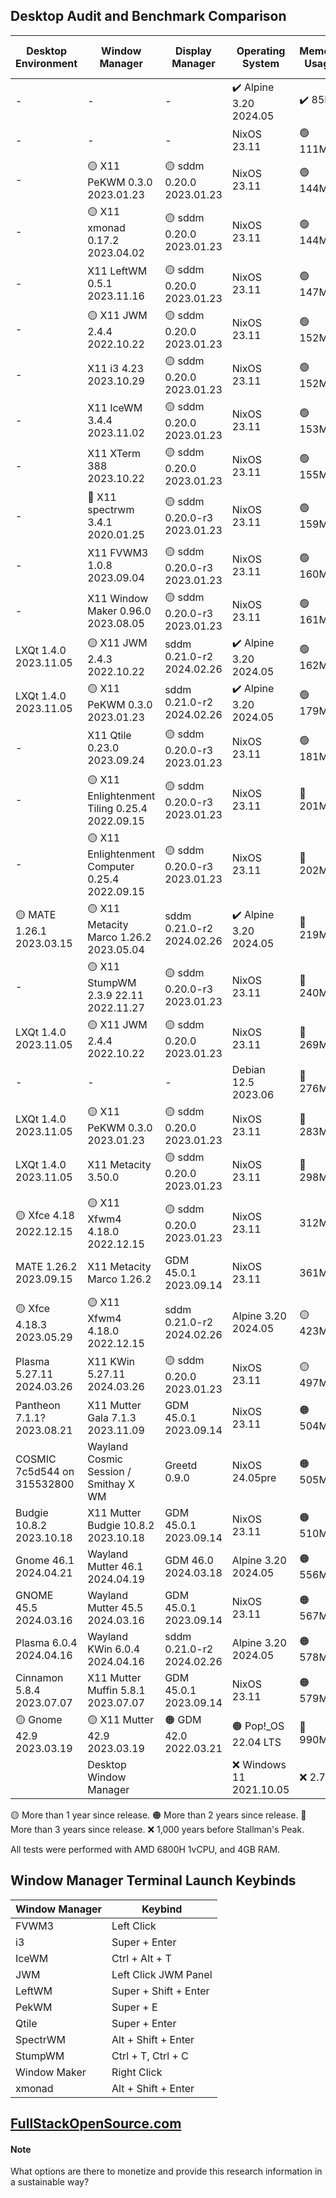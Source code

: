 ## Desktop Audit and Benchmark Comparison

|Desktop Environment        |Window Manager                                  |Display Manager             |Operating System       |Memory Usage|Processor Usage    |Size on Disk|Reboot Time  |
|---------------------------|------------------------------------------------|----------------------------|-----------------------|------------|-------------------|------------|-------------|
|-                          |-                                               |-                           |✔️ Alpine 3.20 2024.05 |✔️ 85MB     |✔️ 0.00, 0.00, 0.00|✔️ 347M     |🔵 8 Seconds |
|-                          |-                                               |-                           |NixOS 23.11            |🟢 111MB    |✔️ 0.00, 0.00, 0.00|🔵 2.4G     |🟢 6 Seconds |
|-                          |🟡 X11 PeKWM 0.3.0 2023.01.23                   |🟡 sddm 0.20.0 2023.01.23   |NixOS 23.11            |🟢 144MB    |✔️ 0.00, 0.00, 0.00|3.3G        |🟢 7 Seconds |
|-                          |🟡 X11 xmonad 0.17.2 2023.04.02                 |🟡 sddm 0.20.0 2023.01.23   |NixOS 23.11            |🟢 144MB    |✔️ 0.00, 0.00, 0.00|🟡 5.9G     |🟢 7 Seconds |
|-                          |X11 LeftWM 0.5.1 2023.11.16                     |🟡 sddm 0.20.0 2023.01.23   |NixOS 23.11            |🟢 147MB    |✔️ 0.00, 0.00, 0.00|3.3G        |🟢 7 Seconds |
|-                          |🟡 X11 JWM 2.4.4 2022.10.22                     |🟡 sddm 0.20.0 2023.01.23   |NixOS 23.11            |🟢 152MB    |✔️ 0.00, 0.00, 0.00|3.3G        |🟢 6 Seconds |
|-                          |X11 i3 4.23 2023.10.29                          |🟡 sddm 0.20.0 2023.01.23   |NixOS 23.11            |🟢 152MB    |🟢 0.07, 0.02, 0.00|3.3G        |🔵 8 Seconds |
|-                          |X11 IceWM 3.4.4 2023.11.02                      |🟡 sddm 0.20.0 2023.01.23   |NixOS 23.11            |🟢 153MB    |🔵 0.13, 0.03, 0.01|3.3G        |🟢 7 Seconds |
|-                          |X11 XTerm 388 2023.10.22                        |🟡 sddm 0.20.0 2023.01.23   |NixOS 23.11            |🟢 155MB    |✔️ 0.00, 0.00, 0.00|3.3G        |🟢 6 Seconds |
|-                          |🔴 X11 spectrwm 3.4.1 2020.01.25                |🟡 sddm 0.20.0-r3 2023.01.23|NixOS 23.11            |🟢 159MB    |✔️ 0.00, 0.00, 0.00|3.3G        |🟢 7 Seconds |
|-                          |X11 FVWM3 1.0.8 2023.09.04                      |🟡 sddm 0.20.0-r3 2023.01.23|NixOS 23.11            |🟢 160MB    |🟢 0.07, 0.02, 0.00|3.3G        |🔵 9 Seconds |
|-                          |X11 Window Maker 0.96.0 2023.08.05              |🟡 sddm 0.20.0-r3 2023.01.23|NixOS 23.11            |🟢 161MB    |✔️ 0.00, 0.00, 0.00|3.3G        |🟢 6 Seconds |
|LXQt 1.4.0 2023.11.05      |🟡 X11 JWM 2.4.3 2022.10.22                     |sddm 0.21.0-r2 2024.02.26   |✔️ Alpine 3.20 2024.05 |🟢 162MB    |🟢 0.06, 0.01, 0.00|✔️ 847M     |11 Seconds   |
|LXQt 1.4.0 2023.11.05      |🟡 X11 PeKWM 0.3.0 2023.01.23                   |sddm 0.21.0-r2 2024.02.26   |✔️ Alpine 3.20 2024.05 |🟢 179MB    |✔️ 0.00, 0.00, 0.00|✔️ 850M     |11 Seconds   |
|-                          |X11 Qtile 0.23.0 2023.09.24                     |🟡 sddm 0.20.0-r3 2023.01.23|NixOS 23.11            |🟢 181MB    |🟢 0.07, 0.02, 0.00|3.4G        |🟢 7 Seconds |
|-                          |🟡 X11 Enlightenment Tiling 0.25.4 2022.09.15   |🟡 sddm 0.20.0-r3 2023.01.23|NixOS 23.11            |🔵 201MB    |🟠 0.68, 0.16, 0.05|🟡 5.6G     |🟢 7 Seconds |
|-                          |🟡 X11 Enlightenment Computer 0.25.4  2022.09.15|🟡 sddm 0.20.0-r3 2023.01.23|NixOS 23.11            |🔵 202MB    |0.27, 0.06, 0.02   |🟡 5.6G     |🔵 8 Seconds |
|🟡 MATE 1.26.1 2023.03.15  |🟡 X11 Metacity Marco 1.26.2 2023.05.04         |sddm 0.21.0-r2 2024.02.26   |✔️ Alpine 3.20 2024.05 |🔵 219MB    |✔️ 0.00, 0.00, 0.00|🟢 1.4G     |12 Seconds   |
|-                          |🟡 X11 StumpWM 2.3.9 22.11 2022.11.27           |🟡 sddm 0.20.0-r3 2023.01.23|NixOS 23.11            |🔵 240MB    |🟠 0.34, 0.08, 0.03|3.4G        |🟢 7 Seconds |
|LXQt 1.4.0 2023.11.05      |🟡 X11 JWM 2.4.4 2022.10.22                     |🟡 sddm 0.20.0 2023.01.23   |NixOS 23.11            |🔵 269MB    |0.20, 0.05, 0.02   |🟡 5.3G     |🔵 9 Seconds |
|-                          |-                                               |-                           |Debian 12.5 2023.06    |🔵 276MB    |✔️ 0.00, 0.00, 0.00|🟢 1.7G     |✔️ 5 Seconds |
|LXQt 1.4.0 2023.11.05      |🟡 X11 PeKWM 0.3.0 2023.01.23                   |🟡 sddm 0.20.0 2023.01.23   |NixOS 23.11            |🔵 283MB    |0.27, 0.06, 0.02   |🟡 5.3G     |🔵 9 Seconds |
|LXQt 1.4.0 2023.11.05      |X11 Metacity 3.50.0                             |🟡 sddm 0.20.0 2023.01.23   |NixOS 23.11            |🔵 298MB    |🟠 0.41, 0.10, 0.03|🟡 5.3G     |🔵 9 Seconds |
|🟡 Xfce 4.18 2022.12.15    |🟡 X11 Xfwm4 4.18.0 2022.12.15                  |🟡 sddm 0.20.0 2023.01.23   |NixOS 23.11            |312MB       |🟢 0.07, 0.02, 0.00|🟡 5.2G     |10 Seconds   |
|MATE 1.26.2 2023.09.15     |X11 Metacity Marco 1.26.2                       |GDM 45.0.1 2023.09.14       |NixOS 23.11            |361MB       |0.20, 0.05, 0.02   |🟠 6.3G     |10 Seconds   |
|🟡 Xfce 4.18.3 2023.05.29  |🟡 X11 Xfwm4 4.18.0 2022.12.15                  |sddm 0.21.0-r2 2024.02.26   |Alpine 3.20 2024.05    |🟡 423MB    |✔️ 0.00, 0.00, 0.00|🟢 1.2G     |12 Seconds   |
|Plasma 5.27.11 2024.03.26  |X11 KWin 5.27.11 2024.03.26                     |🟡 sddm 0.20.0 2023.01.23   |NixOS 23.11            |🟡 497MB    |🔴 1.41, 0.34, 0.11|🟠 6.8G     |🔴 23 Seconds|
|Pantheon 7.1.1? 2023.08.21 |X11 Mutter Gala 7.1.3 2023.11.09                |GDM 45.0.1 2023.09.14       |NixOS 23.11            |🟠 504MB    |🔵 0.14, 0.03, 0.01|🟠 6.2G     |🟠 14 Seconds|
|COSMIC 7c5d544 on 315532800|Wayland Cosmic Session / Smithay X WM           |Greetd 0.9.0                |NixOS 24.05pre         |🟠 505MB    |🟠 0.39, 0.10, 0.03|3.9G        |11 Seconds   |
|Budgie 10.8.2 2023.10.18   |X11 Mutter Budgie 10.8.2 2023.10.18             |GDM 45.0.1 2023.09.14       |NixOS 23.11            |🟠 510MB    |🟢 0.07, 0.02, 0.00|🟠 6.7G     |11 Seconds   |
|Gnome 46.1 2024.04.21      |Wayland Mutter 46.1 2024.04.19                  |GDM 46.0 2024.03.18         |Alpine 3.20 2024.05    |🟠 556MB    |🟠 0.48, 0.11, 0.03|🟢 1.8G     |🟠 19 Seconds|
|GNOME 45.5 2024.03.16      |Wayland Mutter 45.5 2024.03.16                  |GDM 45.0.1 2023.09.14       |NixOS 23.11            |🟠 567MB    |🟠 0.39, 0.10, 0.03|🟠 6.1G     |🟠 13 Seconds|
|Plasma 6.0.4 2024.04.16    |Wayland KWin 6.0.4 2024.04.16                   |sddm 0.21.0-r2 2024.02.26   |Alpine 3.20 2024.05    |🟠 578MB    |🟠 0.88, 0.20, 0.06|🔵 2.6G     |🟠 16 Seconds|
|Cinnamon 5.8.4 2023.07.07  |X11 Mutter Muffin 5.8.1 2023.07.07              |GDM 45.0.1 2023.09.14       |NixOS 23.11            |🟠 579MB    |🟠 0.94, 0.22, 0.07|🔴 7.3G     |🟠 13 Seconds|
|🟡 Gnome 42.9 2023.03.19   |🟡 X11 Mutter 42.9 2023.03.19                   |🟠 GDM 42.0 2022.03.21      |🟠 Pop!_OS 22.04 LTS   |🔴 990MB    |🔴 2.51, 0.63, 0.21|🔴 7.0G     |🔴 26 Seconds|
|                           |Desktop Window Manager                          |                            |❌ Windows 11 2021.10.05|❌ 2.7GB     |0.04               |❌ 40.0G     |❌ 57 Seconds |

🟡 More than 1 year since release.
🟠 More than 2 years since release.
🔴 More than 3 years since release.
❌ 1,000 years before Stallman's Peak.

All tests were performed with AMD 6800H 1vCPU, and 4GB RAM.

## Window Manager Terminal Launch Keybinds

|Window Manager |Keybind             |
|---------------|---------------------|
|FVWM3          |Left Click           |
|i3             |Super + Enter        |
|IceWM          |Ctrl + Alt + T       |
|JWM            |Left Click JWM Panel |
|LeftWM         |Super + Shift + Enter|
|PekWM          |Super + E            |
|Qtile          |Super + Enter        |
|SpectrWM       |Alt + Shift + Enter  |
|StumpWM        |Ctrl + T, Ctrl + C   |
|Window Maker   |Right Click          |
|xmonad         |Alt + Shift + Enter  |

## [FullStackOpenSource.com](https://fullstackopensource.com/)

#### Note
What options are there to monetize and provide this research information in a sustainable way?
